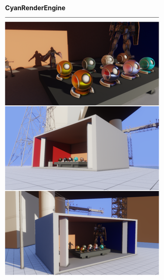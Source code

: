 ## CyanRenderEngine
******
![Screenshot_03](images/screenshot_03.png)
![Screenshot_01](images/screenshot_01.png)
![Screenshot_02](images/screenshot_02.png)